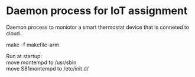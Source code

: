 # Daemon process for IoT assignment 

Daemon process to moniotor a smart thermostat device that is conneted to cloud. 

make -f makefile-arm

Run at startup:<br>
move montempd to /usr/sbin<br>
move S81montempd to /etc/init.d/
